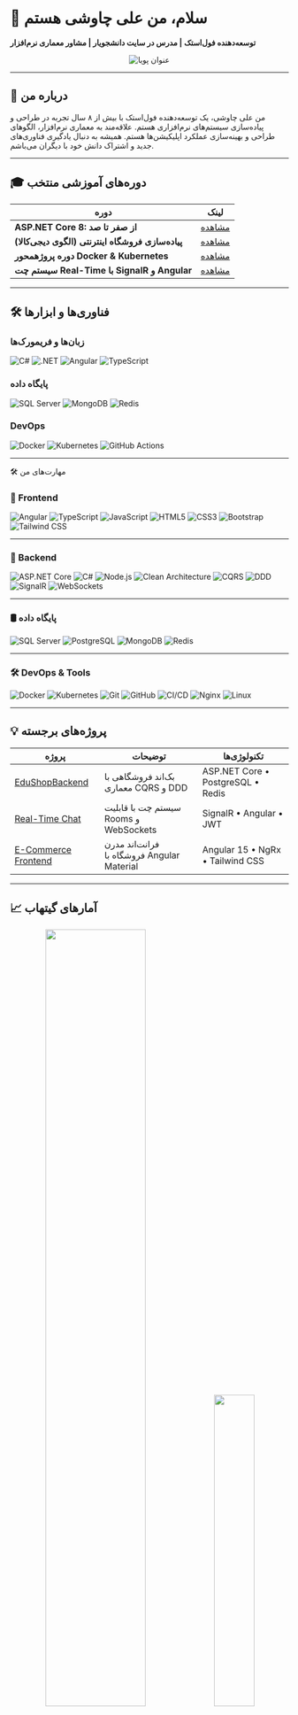 # 👋 سلام، من علی چاوشی هستم
**توسعه‌دهنده فول‌استک | مدرس در سایت دانشجویار | مشاور معماری نرم‌افزار**  

<p align="center">
  <img src="https://readme-typing-svg.demolab.com?font=Roboto+Slab&weight=600&size=30&pause=1000&color=34D399&center=true&vCenter=true&width=435&lines=%D8%AA%D9%88%D8%B3%D8%B9%D9%87+%D8%AF%D9%87%D9%86%D8%AF%D9%87+%D8%B1%DB%8C%D9%85%D9%88%D8%AA+%D8%A7%D8%B2+۲۰۱۶;%D9%85%D8%AF%D8%B1%D8%B3+ASP.NET+Core;%D9%85%D8%B4%D8%A7%D9%88%D8%B1+%D9%85%D8%B9%D9%85%D8%A7%D8%B1%DB%8C+%D9%86%D8%B1%D9%85%E2%80%8C%D8%A7%D9%81%D8%B2%D8%A7%D8%B1" alt="عنوان پویا" />
</p>

---

## 📌 درباره من  

من علی چاوشی، یک توسعه‌دهنده فول‌استک با بیش از ۸ سال تجربه در طراحی و پیاده‌سازی سیستم‌های نرم‌افزاری هستم. علاقه‌مند به معماری نرم‌افزار، الگوهای طراحی و بهینه‌سازی عملکرد اپلیکیشن‌ها هستم. همیشه به دنبال یادگیری فناوری‌های جدید و اشتراک دانش خود با دیگران می‌باشم.

---

## 🎓 دوره‌های آموزشی منتخب  
| دوره | لینک |  
|------|------|  
| **ASP.NET Core 8: از صفر تا صد** | [مشاهده](https://www.daneshjooyar.com/asp-net-core-8/) |  
| **پیاده‌سازی فروشگاه اینترنتی (الگوی دیجی‌کالا)** | [مشاهده](https://www.daneshjooyar.com/وب-سایت-فروشگاهی-مشابه-دیجی-کالا/) |  
| **دوره پروژهمحور Docker & Kubernetes** | [مشاهده](https://www.daneshjooyar.com/docker/) |  
| **سیستم چت Real-Time با SignalR و Angular** | [مشاهده](https://www.daneshjooyar.com/asp-net-core-and-angular-chat-room/) |  

---

## 🛠️ فناوری‌ها و ابزارها  
### **زبان‌ها و فریمورک‌ها**  
![C#](https://img.shields.io/badge/C%23-239120?style=for-the-badge&logo=c-sharp&logoColor=white)
![.NET](https://img.shields.io/badge/.NET-512BD4?style=for-the-badge&logo=dotnet&logoColor=white)
![Angular](https://img.shields.io/badge/Angular-DD0031?style=for-the-badge&logo=angular&logoColor=white)
![TypeScript](https://img.shields.io/badge/TypeScript-3178C6?style=for-the-badge&logo=typescript&logoColor=white)

### **پایگاه داده**  
![SQL Server](https://img.shields.io/badge/SQL%20Server-CC2927?style=for-the-badge&logo=microsoft-sql-server&logoColor=white)
![MongoDB](https://img.shields.io/badge/MongoDB-47A248?style=for-the-badge&logo=mongodb&logoColor=white)
![Redis](https://img.shields.io/badge/Redis-DC382D?style=for-the-badge&logo=redis&logoColor=white)

### **DevOps**  
![Docker](https://img.shields.io/badge/Docker-2496ED?style=for-the-badge&logo=docker&logoColor=white)
![Kubernetes](https://img.shields.io/badge/Kubernetes-326CE5?style=for-the-badge&logo=kubernetes&logoColor=white)
![GitHub Actions](https://img.shields.io/badge/GitHub%20Actions-2088FF?style=for-the-badge&logo=github-actions&logoColor=white)

---
🛠️ مهارت‌های من  

### **🚀 Frontend**  
![Angular](https://img.shields.io/badge/Angular-DD0031?style=for-the-badge&logo=angular&logoColor=white)
![TypeScript](https://img.shields.io/badge/TypeScript-3178C6?style=for-the-badge&logo=typescript&logoColor=white)
![JavaScript](https://img.shields.io/badge/JavaScript-F7DF1E?style=for-the-badge&logo=javascript&logoColor=black)
![HTML5](https://img.shields.io/badge/HTML5-E34F26?style=for-the-badge&logo=html5&logoColor=white)
![CSS3](https://img.shields.io/badge/CSS3-1572B6?style=for-the-badge&logo=css3&logoColor=white)
![Bootstrap](https://img.shields.io/badge/Bootstrap-7952B3?style=for-the-badge&logo=bootstrap&logoColor=white)
![Tailwind CSS](https://img.shields.io/badge/Tailwind_CSS-06B6D4?style=for-the-badge&logo=tailwind-css&logoColor=white)

---

### **🔧 Backend**  
![ASP.NET Core](https://img.shields.io/badge/ASP.NET_Core-512BD4?style=for-the-badge&logo=dotnet&logoColor=white)
![C#](https://img.shields.io/badge/C%23-239120?style=for-the-badge&logo=c-sharp&logoColor=white)
![Node.js](https://img.shields.io/badge/Node.js-339933?style=for-the-badge&logo=node.js&logoColor=white)
![Clean Architecture](https://img.shields.io/badge/Clean_Architecture-00C7B7?style=for-the-badge&logo=architecture&logoColor=white)
![CQRS](https://img.shields.io/badge/CQRS-FF6F61?style=for-the-badge&logo=architecture&logoColor=white)
![DDD](https://img.shields.io/badge/DDD-FFA500?style=for-the-badge&logo=architecture&logoColor=white)
![SignalR](https://img.shields.io/badge/SignalR-00A98F?style=for-the-badge&logo=dotnet&logoColor=white)
![WebSockets](https://img.shields.io/badge/WebSockets-00BFFF?style=for-the-badge&logo=websocket&logoColor=white)

---

### **🛢️ پایگاه داده**  
![SQL Server](https://img.shields.io/badge/SQL_Server-CC2927?style=for-the-badge&logo=microsoft-sql-server&logoColor=white)
![PostgreSQL](https://img.shields.io/badge/PostgreSQL-4169E1?style=for-the-badge&logo=postgresql&logoColor=white)
![MongoDB](https://img.shields.io/badge/MongoDB-47A248?style=for-the-badge&logo=mongodb&logoColor=white)
![Redis](https://img.shields.io/badge/Redis-DC382D?style=for-the-badge&logo=redis&logoColor=white)

---

### **🛠️ DevOps & Tools**  
![Docker](https://img.shields.io/badge/Docker-2496ED?style=for-the-badge&logo=docker&logoColor=white)
![Kubernetes](https://img.shields.io/badge/Kubernetes-326CE5?style=for-the-badge&logo=kubernetes&logoColor=white)
![Git](https://img.shields.io/badge/Git-F05032?style=for-the-badge&logo=git&logoColor=white)
![GitHub](https://img.shields.io/badge/GitHub-181717?style=for-the-badge&logo=github&logoColor=white)
![CI/CD](https://img.shields.io/badge/CI/CD-FF6F00?style=for-the-badge&logo=github-actions&logoColor=white)
![Nginx](https://img.shields.io/badge/Nginx-009639?style=for-the-badge&logo=nginx&logoColor=white)
![Linux](https://img.shields.io/badge/Linux-FCC624?style=for-the-badge&logo=linux&logoColor=black)

---

## 💡 پروژه‌های برجسته  
| پروژه | توضیحات | تکنولوژی‌ها |  
|-------|---------|-------------|  
| [EduShopBackend](https://github.com/aliChavoshi/EduShopBackend) | بک‌اند فروشگاهی با معماری CQRS و DDD | ASP.NET Core • PostgreSQL • Redis |  
| [Real-Time Chat](https://github.com/aliChavoshi/asp-net-core-and-angular-chat-room) | سیستم چت با قابلیت Rooms و WebSockets | SignalR • Angular • JWT |  
| [E-Commerce Frontend](https://github.com/aliChavoshi/EduShopClient) | فرانت‌اند مدرن فروشگاه با Angular Material | Angular 15 • NgRx • Tailwind CSS |  

---

## 📈 آمارهای گیتهاب  
<p align="center">
  <img width="60%" src="https://github-readme-stats.vercel.app/api?username=aliChavoshi&show_icons=true&theme=radical&count_private=true" />
  <img width="38%" src="https://github-readme-stats.vercel.app/api/top-langs/?username=aliChavoshi&layout=compact&theme=radical&langs_count=6" />
</p>

---

## 📮 ارتباط با من  
<p align="center">
  <a href="mailto:alichavoshii1372@gmail.com">
    <img src="https://img.shields.io/badge/Gmail-EA4335?style=for-the-badge&logo=gmail&logoColor=white" alt="ایمیل"/>
  </a>
  <a href="https://linkedin.com/in/ali-chavoshi-476551182">
    <img src="https://img.shields.io/badge/LinkedIn-0A66C2?style=for-the-badge&logo=linkedin&logoColor=white" alt="لینکدین"/>
  </a>
  <a href="https://t.me/AliChavoshi2020">
    <img src="https://img.shields.io/badge/Telegram-26A5E4?style=for-the-badge&logo=telegram&logoColor=white" alt="تلگرام"/>
  </a>
</p>

---

## ✨ حمایت مالی  
اگر از دوره‌ها یا محتوای من استفاده کردید، می‌توانید از طریق لینک زیر از کارهایم حمایت کنید:  
<p align="center">
  <a href="https://www.buymeacoffee.com/aliChavoshi">
    <img src="https://img.shields.io/badge/Buy_Me_A_Coffee-FFDD00?style=for-the-badge&logo=buy-me-a-coffee&logoColor=black" alt="Buy Me A Coffee"/>
  </a>
</p>

---

**🔄 آخرین بروزرسانی: دسامبر ۲۰۲۳**  
![Profile Views](https://komarev.com/ghpvc/?username=aliChavoshi&color=blueviolet&style=flat-square)

---
